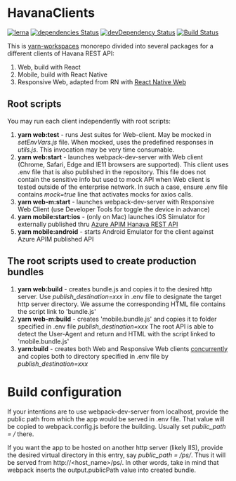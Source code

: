 # HavanaClients

[![lerna](https://img.shields.io/badge/maintained%20with-lerna-cc00ff.svg)](https://lerna.js.org/)
[![dependencies Status](https://david-dm.org/Tel-Aviv/HavanaClients/status.svg)](https://david-dm.org/Tel-Aviv/HavanaClients)
[![devDependency Status](https://david-dm.org/Tel-Aviv/HavanaClients/dev-status.svg)](https://david-dm.org//Tel-Aviv/HavanaClients#info=devDependencies)
[![Build Status](https://travis-ci.org/Tel-Aviv/HavanaClients.svg?branch=master)](https://travis-ci.org/Tel-Aviv/HavanaClients)


This is [yarn-workspaces](https://classic.yarnpkg.com/en/docs/workspaces/) monorepo divided into several packages for a different clients of Havana REST API:
1. Web, build with React
2. Mobile, build with React Native
3. Responsive Web, adapted from RN with [React Native Web](https://github.com/necolas/react-native-web)

## Root scripts
You may run each client independently with root scripts:
1. **yarn web:test** - runs Jest suites for Web-client. May be mocked in *setEnvVars.js* file. When mocked, uses the predefined responses in *utils.js*. This invocation may be very time consumable.
2. **yarn web:start** - launches webpack-dev-server with Web client (Chrome, Safari, Edge and IE11 browsers are supported). This client uses .env file that is also published in the repository. This file does not contain the sensitive info but used to mock API when Web client is tested outside of the enterprise network. In such a case, ensure .env file contains *mock=true* line that activates mocks for axios calls.
3. **yarn web-m:start** - launches webpack-dev-server with Responsive Web Client (use Developer Tools for toggle the device in advance)
4. **yarn mobile:start:ios** - (only on Mac) launches iOS Simulator for externally published thru [Azure APIM Hanava REST API](https://apiportal.tel-aviv.gov.il/docs/services/presenceserver/operations/daysoff)
4. **yarn mobile:android** - starts Android Emulator for the client against Azure APIM published API

## The root scripts used to create production bundles
1. **yarn web:build** - creates bundle.js and copies it to the desired http server. Use *publish_destination=xxx* in .env file to designate the target http server directory. We assume the corresponding HTML file contains the script link to 'bundle.js'
2. **yarn web-m:build** - creates 'mobile.bundle.js' and copies it to folder specified in .env file *publish_destination=xxx*
The root API is able to detect the User-Agent and return and HTML with the script linked to 'mobile.bundle.js'
3. **yarn:build** - creates both Web and Responsive Web clients [concurrently](https://www.npmjs.com/package/concurrently) and copies both to directory specified in .env file by *publish_destination=xxx*

# Build configuration
If your intentions are to use webpack-dev-server from localhost, provide the public path from which the app would be served in .env file. That value will be copied to webpack.config.js before the building. Usually set *public_path = /* there.

If you want the app to be hosted on another http server (likely IIS), provide the desired virtual directory in this entry, say *public_path = /ps/*. Thus it will be served from http://<host_name>/ps/.
In other words, take in mind that webpack inserts the output.publicPath value into created bundle.
